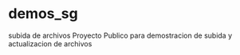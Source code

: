 # demos_sg
subida de archivos
Proyecto Publico para demostracion de subida y actualizacion de archivos

